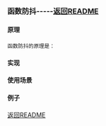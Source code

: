 ### 函数防抖-----[返回README](/README.md)
#### 原理
    函数防抖的原理是：
#### 实现
#### 使用场景
#### 例子

[返回README](/README.md)